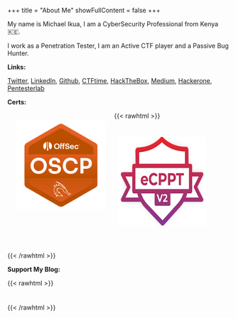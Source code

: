 +++
title = "About Me"
showFullContent = false
+++

My name is Michael Ikua, I am a CyberSecurity Professional from Kenya :kenya:.

I work as a Penetration Tester, I am an Active CTF player and a Passive Bug Hunter.

**Links:** 

[Twitter](https://twitter.com/ikuamike), [LinkedIn](https://www.linkedin.com/in/ikuamike), [Github](https://github.com/ikuamike), [CTFtime](https://ctftime.org/user/36989), [HackTheBox](https://app.hackthebox.eu/profile/23062), [Medium](https://ikuamike.medium.com/), [Hackerone](https://hackerone.com/ikuamike), [Pentesterlab](https://pentesterlab.com/profile/ikuamike)

**Certs:** 

{{< rawhtml >}}
<a href="https://blog.ikuamike.io/certs/Michael-Ikua-OSCP.pdf" target="_blank">
  <img  src="/img/OSCP.png" alt="OSCP" position="center" style="border-radius: 10px;float:left;padding: 20px 20px" width="200" height="200"></img>
</a>

<a href="https://blog.ikuamike.io/certs/Michael-Ikua-eCPPT-v2.pdf" target="_blank">
  <img  src="/img/eCPPTv2.png" alt="eCPPTv2" position="center" style="border-radius: 10px;float:left;padding:25px 7.5px;" width="200" height="200"></img>
</a>

<div style="clear: both;padding: 10px;"></div>

{{< /rawhtml >}}

**Support My Blog:**

{{< rawhtml >}}
<div style="text-align: center;display: flex;justify-content: left;padding-top: 10px;clear: both;">
  <script type="text/javascript" src="https://cdnjs.buymeacoffee.com/1.0.0/button.prod.min.js" data-name="bmc-button" data-slug="ikuamike" data-color="#78E2A0" data-emoji=""  data-font="Cookie" data-text="Buy me a coffee" data-outline-color="#000000" data-font-color="#1F222A" data-coffee-color="#FFDD00" ></script>
</div>

{{< /rawhtml >}}

